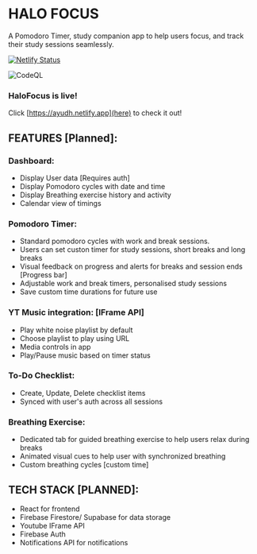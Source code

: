 # HALO FOCUS

A Pomodoro Timer, study companion app to help users focus, and track their study sessions seamlessly.

[![Netlify Status](https://api.netlify.com/api/v1/badges/d8fc2ebb-90ca-43f3-b061-093d64262a65/deploy-status)](https://app.netlify.com/sites/ayudhn/deploys)

![CodeQL](https://github.com/github/docs/actions/workflows/codeql.yml/badge.svg?event=push)

### HaloFocus is live!

Click [https://ayudh.netlify.app](here) to check it out!

## FEATURES [Planned]:

### Dashboard:

- Display User data [Requires auth]
- Display Pomodoro cycles with date and time
- Display Breathing exercise history and activity
- Calendar view of timings

### Pomodoro Timer:

- Standard pomodoro cycles with work and break sessions.
- Users can set custon timer for study sessions, short breaks and long breaks
- Visual feedback on progress and alerts for breaks and session ends [Progress bar]
- Adjustable work and break timers, personalised study sessions
- Save custom time durations for future use

### YT Music integration: [IFrame API]

- Play white noise playlist by default
- Choose playlist to play using URL
- Media controls in app
- Play/Pause music based on timer status

### To-Do Checklist:

- Create, Update, Delete checklist items
- Synced with user's auth across all sessions

### Breathing Exercise:

- Dedicated tab for guided breathing exercise to help users relax during breaks
- Animated visual cues to help user with synchronized breathing
- Custom breathing cycles [custom time]

## TECH STACK [PLANNED]:

- React for frontend
- Firebase Firestore/ Supabase for data storage
- Youtube IFrame API
- Firebase Auth
- Notifications API for notifications
